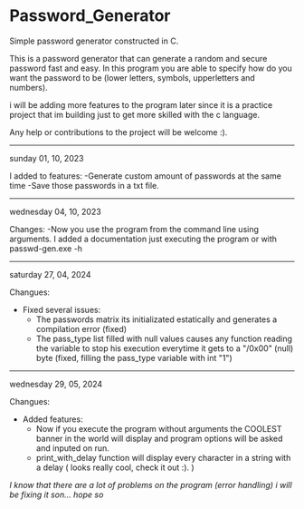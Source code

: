 # Password_Generator
Simple password generator constructed in C.

This is a password generator that can generate a random and secure password fast and easy. In this program you are able to specify how do you want the password to be (lower letters, symbols, upperletters and numbers).

i will be adding more features to the program later since it is a practice project that im building just to get more skilled with the c language.

Any help or contributions to the project will be welcome :).


---------------------------------------------------------------------------------------------------------------------------------------------------------------------------------------------------------------------------

sunday 01, 10, 2023

I added to features:
-Generate custom amount of passwords at the same time
-Save those passwords in a txt file.

---------------------------------------------------------------------------------------------------------------------------------------------------------------------------------------------------------------------------

wednesday 04, 10, 2023

Changes:
-Now you use the program from the command line using arguments. I added a documentation just executing the program or with passwd-gen.exe -h

---------------------------------------------------------------------------------------------------------------------------------------------------------------------------------------------------------------------------

saturday 27, 04, 2024

Changues:
- Fixed several issues:
  - The passwords matrix its initializated estatically and generates a compilation error (fixed)
  - The pass_type list filled with null values causes any function reading the variable to stop his execution everytime it gets to a "/0x00" (null) byte (fixed, filling the pass_type variable with int "1")
 
---------------------------------------------------------------------------------------------------------------------------------------------------------------------------------------------------------------------------

wednesday 29, 05, 2024

Changues:
- Added features:
  - Now if you execute the program without arguments the COOLEST banner in the world will display and program options will be asked and inputed on run.
  - print_with_delay function will display every character in a string with a delay ( looks really cool, check it out :). )
 
*I know that there are a lot of problems on the program (error handling) i will be fixing it son... hope so*  
